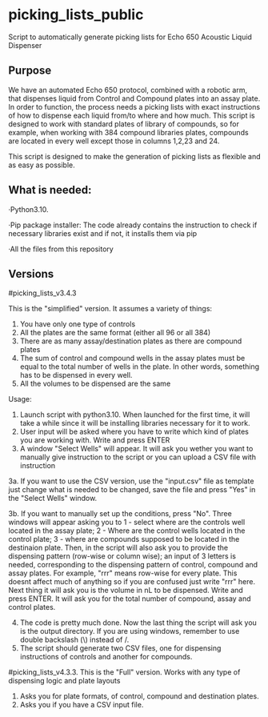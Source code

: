 # picking_lists_public
Script to automatically generate picking lists for Echo 650 Acoustic Liquid Dispenser


## Purpose
We have an automated Echo 650 protocol, combined with a robotic arm, that dispenses liquid from Control and Compound plates into an assay plate. In order to function, the process needs a picking lists with exact instructions of how to dispense each liquid from/to where and how much. This script is designed to work with standard plates of library of compounds, so for example, when working with 384 compound libraries plates, compounds are located in every well except those in columns 1,2,23 and 24.

This script is designed to make the generation of picking lists as flexible and as easy as possible.

## What is needed:
·Python3.10. 

·Pip package installer: The code already contains the instruction to check if necessary libraries exist and if not, it installs them via pip

·All the files from this repository

## Versions
#picking_lists_v3.4.3

This is the "simplified" version. It assumes a variety of things:
1. You have only one type of controls
2. All the plates are the same format (either all 96 or all 384)
3. There are as many assay/destination plates as there are compound plates
4. The sum of control and compound wells in the assay plates must be equal to the total number of wells in the plate. In other words, something has to be dispensed in every well.
5. All the volumes to be dispensed are the same

Usage:
1. Launch script with python3.10. When launched for the first time, it will take a while since it will be installing libraries necessary for it to work.
2. User input will be asked where you have to write which kind of plates you are working with. Write and press ENTER
3. A window "Select Wells" will appear. It will ask you wether you want to manually give instruction to the script or you can upload a CSV file with instruction

3a. If you want to use the CSV version, use the "input.csv" file as template just change what is needed to be changed, save the file and press "Yes" in the "Select Wells" window.

3b. If you want to manually set up the conditions, press "No". Three windows will appear asking you to 1 - select where are the controls well located in the assay plate; 2 - Where are the control wells located in the control plate; 3 - where are compounds supposed to be located in the destinaion plate. Then, in the script will also ask you to provide the dispensing pattern (row-wise or column wise); an input of 3 letters is needed, corresponding to the dispensing pattern of control, compound and assay plates. For example, "rrr" means row-wise for every plate. This doesnt affect much of anything so if you are confused just write "rrr" here. Next thing it will ask you is the volume in nL to be dispensed. Write and press ENTER. It will ask you for the total number of compound, assay and control plates.

4. The code is pretty much done. Now the last thing the script will ask you is the output directory. If you are using windows, remember to use double backslash (\\) instead of /.
5. The script should generate two CSV files, one for dispensing instructions of controls and another for compounds.


#picking_lists_v4.3.3.
This is the "Full" version. Works with any type of dispensing logic and plate layouts
1. Asks you for plate formats, of control, compound and destination plates.
2. Asks you if you have a CSV input file.
